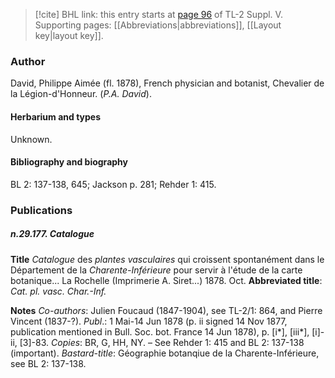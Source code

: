 > [!cite] BHL link: this entry starts at [page 96](https://www.biodiversitylibrary.org/item/103833#page/108/mode/1up) of TL-2 Suppl. V.
> Supporting pages: [[Abbreviations|abbreviations]], [[Layout key|layout key]].

### Author

David, Philippe Aimée (fl. 1878), French physician and botanist, Chevalier de la Légion-d'Honneur. (*P.A. David*).

#### Herbarium and types

Unknown.

#### Bibliography and biography

BL 2: 137-138, 645; Jackson p. 281; Rehder 1: 415.

### Publications

##### n.29.177. Catalogue

**Title**
*Catalogue* des *plantes vasculaires* qui croissent spontanément dans le Département de la *Charente-Inférieure* pour servir à l'étude de la carte botanique... La Rochelle (Imprimerie A. Siret...) 1878. Oct.
**Abbreviated title**: *Cat. pl. vasc. Char.-Inf.*

**Notes**
*Co-authors*: Julien Foucaud (1847-1904), see TL-2/1: 864, and Pierre Vincent (1837-?).
*Publ*.: 1 Mai-14 Jun 1878 (p. ii signed 14 Nov 1877, publication mentioned in Bull. Soc. bot. France 14 Jun 1878), p. \[i\*\], \[iii\*\], \[i\]-ii, \[3\]-83. *Copies*: BR, G, HH, NY. – See Rehder 1: 415 and BL 2: 137-138 (important).
*Bastard-title*: Géographie botanqiue de la Charente-Inférieure, see BL 2: 137-138.

